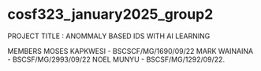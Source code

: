# cosf323_january2025_group2

PROJECT TITLE : ANOMMALY BASED IDS WITH AI LEARNING

MEMBERS
MOSES KAPKWESI - BSCSCF/MG/1690/09/22
MARK WAINAINA - BSCSF/MG/2993/09/22
NOEL MUNYU - BSCSF/MG/1292/09/22.
